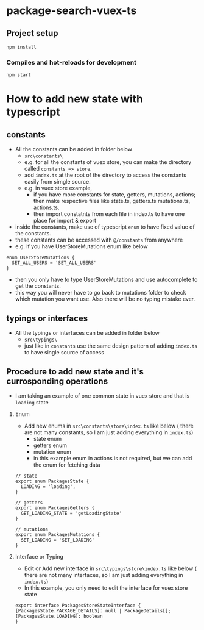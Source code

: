 # package-search-vuex-ts

## Project setup

```
npm install
```

### Compiles and hot-reloads for development

```
npm start
```

# How to add new state with typescript

## constants

- All the constants can be added in folder below
  - `src\constants\`
  - e.g. for all the constants of vuex store, you can make the directory called `constants => store`.
  - add `index.ts` at the root of the directory to access the constants easily from simgle source.
  - e.g. in vuex store example,
    - if you have more constants for state, getters, mutations, actions; then make respective files like state.ts, getters.ts mutations.ts, actions.ts.
    - then import constatnts from each file in index.ts to have one place for import & export
- inside the constants, make use of typescript `enum` to have fixed value of the constants.
- these constants can be accessed with `@/constants` from anywhere
- e.g. if you have UserStoreMutations enum like below

```
enum UserStoreMutations {
  SET_ALL_USERS = 'SET_ALL_USERS'
}
```

- then you only have to type UserStoreMutations and use autocomplete to get the constants.
- this way you will never have to go back to mutations folder to check which mutation you want use. Also there will be no typing mistake ever.

## typings or interfaces

- All the typings or interfaces can be added in folder below
  - `src\typings\`
  - just like in `constants` use the same design pattern of adding `index.ts` to have single source of access

## Procedure to add new state and it's currosponding operations

- I am taking an example of one common state in vuex store and that is `loading` state

1. Enum

   - Add new enums in `src\constants\store\index.ts` like below ( there are not many constants, so I am just adding everything in `index.ts`)
     - state enum
     - getters enum
     - mutation enum
     - in this example enum in actions is not required, but we can add the enum for fetching data

   ```
   // state
   export enum PackagesState {
     LOADING = 'loading',
   }

   // getters
   export enum PackagesGetters {
     GET_LOADING_STATE = 'getLoadingState'
   }

   // mutations
   export enum PackagesMutations {
     SET_LOADING = 'SET_LOADING'
   }

   ```

2. Interface or Typing

   - Edit or Add new interface in `src\typings\store\index.ts` like below ( there are not many interfaces, so I am just adding everything in `index.ts`)
   - In this example, you only need to edit the interface for vuex store state

   ```
   export interface PackagesStoreStateInterface {
   [PackagesState.PACKAGE_DETAILS]: null | PackageDetails[];
   [PackagesState.LOADING]: boolean
   }
   ```
